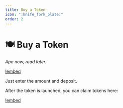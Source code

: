 ```yaml
---
title: Buy a Token
icon: ":knife_fork_plate:"
order: 2
---
```


# 🍽️ Buy a Token

*Ape now, read later.*

[!embed](/assets/buy.mp4)

Just enter the amount and deposit.

After the token is launched, you can claim tokens here:

[!embed](/assets/claim.mp4)
